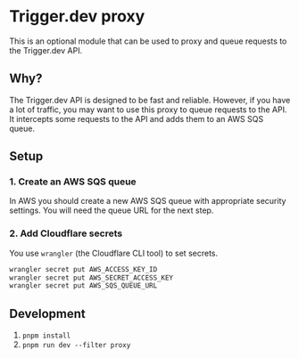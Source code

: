 # Trigger.dev proxy

This is an optional module that can be used to proxy and queue requests to the Trigger.dev API.

## Why?

The Trigger.dev API is designed to be fast and reliable. However, if you have a lot of traffic, you may want to use this proxy to queue requests to the API. It intercepts some requests to the API and adds them to an AWS SQS queue.

## Setup

### 1. Create an AWS SQS queue

In AWS you should create a new AWS SQS queue with appropriate security settings. You will need the queue URL for the next step.

### 2. Add Cloudflare secrets

You use `wrangler` (the Cloudflare CLI tool) to set secrets.

```bash
wrangler secret put AWS_ACCESS_KEY_ID
wrangler secret put AWS_SECRET_ACCESS_KEY
wrangler secret put AWS_SQS_QUEUE_URL
```

## Development

1. `pnpm install`
2. `pnpm run dev --filter proxy`
